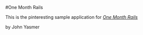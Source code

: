 #One Month Rails

This is the pinteresting sample application for 
[*One Month Rails*](http://onemonth.com)

by John Yasmer
